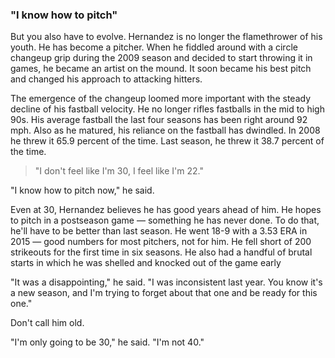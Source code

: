 ### "I know how to pitch"

But you also have to evolve. Hernandez is no longer the flamethrower of his youth. He has become a pitcher. When he fiddled around with a circle changeup grip during the 2009 season and decided to start throwing it in games, he became an artist on the mound. It soon became his best pitch and changed his approach to attacking hitters.

The emergence of the changeup loomed more important with the steady decline of his fastball velocity. He no longer rifles fastballs in the mid to high 90s. His average fastball the last four seasons has been right around 92 mph. Also as he matured, his reliance on the fastball has dwindled. In 2008 he threw it 65.9 percent of the time. Last season, he threw it 38.7 percent of the time.

> "I don't feel like I'm 30, I feel like I'm 22."

"I know how to pitch now," he said.

Even at 30, Hernandez believes he has good years ahead of him. He hopes to pitch in a postseason game — something he has never done. To do that, he'll have to be better than last season. He went 18-9 with a 3.53 ERA in 2015 — good numbers for most pitchers, not for him. He fell short of 200 strikeouts for the first time in six seasons. He also had a handful of brutal starts in which he was shelled and knocked out of the game early

"It was a disappointing," he said. "I was inconsistent last year. You know it's a new season, and I'm trying to forget about that one and be ready for this one."

Don't call him old.

"I'm only going to be 30," he said. "I'm not 40."

